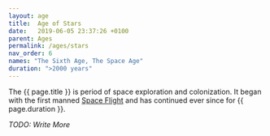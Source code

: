 ```yaml
---
layout: age
title:  Age of Stars
date:   2019-06-05 23:37:26 +0100
parent: Ages
permalink: /ages/stars
nav_order: 6
names: "The Sixth Age, The Space Age"
duration: ">2000 years"
---
```


The {{ page.title }} is period of space exploration and colonization. It began with the first manned [Space Flight](/404) and has continued ever since for {{ page.duration }}.

*TODO: Write More*
